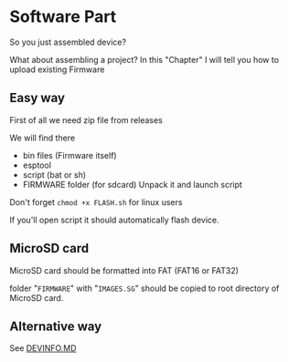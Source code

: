 # Software Part

So you just assembled device?

What about assembling a project?
In this "Chapter" 
I will tell you how to upload existing Firmware




## Easy way

First of all we need zip file from releases

We will find there 

- bin files (Firmware itself)
- esptool
- script (bat or sh)
- FIRMWARE folder (for sdcard)
Unpack it and launch script

Don't forget `chmod +x FLASH.sh` for linux users

If you'll open script it should automatically flash device.

## MicroSD card
MicroSD card should be formatted into FAT (FAT16 or FAT32)

folder "`FIRMWARE`" with "`IMAGES.SG`" should be copied to root directory of MicroSD card.

## Alternative way

See [DEVINFO.MD](./DEVINFO.MD)
